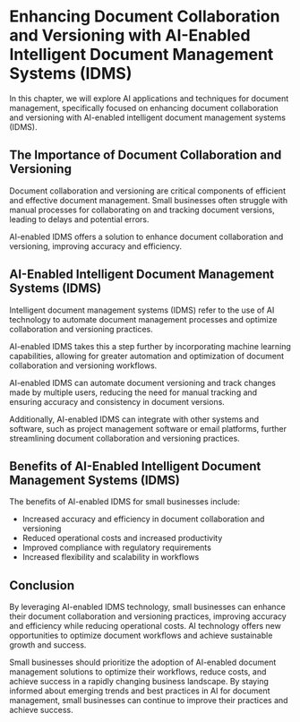 Enhancing Document Collaboration and Versioning with AI-Enabled Intelligent Document Management Systems (IDMS)
=================================================================================================================================================================================

In this chapter, we will explore AI applications and techniques for document management, specifically focused on enhancing document collaboration and versioning with AI-enabled intelligent document management systems (IDMS).

The Importance of Document Collaboration and Versioning
-------------------------------------------------------

Document collaboration and versioning are critical components of efficient and effective document management. Small businesses often struggle with manual processes for collaborating on and tracking document versions, leading to delays and potential errors.

AI-enabled IDMS offers a solution to enhance document collaboration and versioning, improving accuracy and efficiency.

AI-Enabled Intelligent Document Management Systems (IDMS)
---------------------------------------------------------

Intelligent document management systems (IDMS) refer to the use of AI technology to automate document management processes and optimize collaboration and versioning practices.

AI-enabled IDMS takes this a step further by incorporating machine learning capabilities, allowing for greater automation and optimization of document collaboration and versioning workflows.

AI-enabled IDMS can automate document versioning and track changes made by multiple users, reducing the need for manual tracking and ensuring accuracy and consistency in document versions.

Additionally, AI-enabled IDMS can integrate with other systems and software, such as project management software or email platforms, further streamlining document collaboration and versioning practices.

Benefits of AI-Enabled Intelligent Document Management Systems (IDMS)
---------------------------------------------------------------------

The benefits of AI-enabled IDMS for small businesses include:

* Increased accuracy and efficiency in document collaboration and versioning
* Reduced operational costs and increased productivity
* Improved compliance with regulatory requirements
* Increased flexibility and scalability in workflows

Conclusion
----------

By leveraging AI-enabled IDMS technology, small businesses can enhance their document collaboration and versioning practices, improving accuracy and efficiency while reducing operational costs. AI technology offers new opportunities to optimize document workflows and achieve sustainable growth and success.

Small businesses should prioritize the adoption of AI-enabled document management solutions to optimize their workflows, reduce costs, and achieve success in a rapidly changing business landscape. By staying informed about emerging trends and best practices in AI for document management, small businesses can continue to improve their practices and achieve success.
